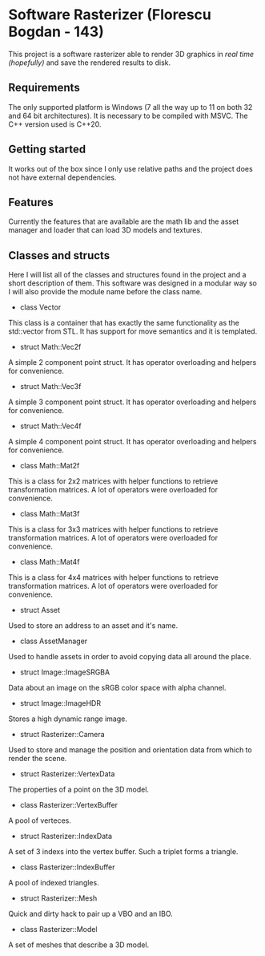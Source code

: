 # Software Rasterizer (Florescu Bogdan - 143)



This project is a software rasterizer able to render 3D graphics in *real time (hopefully)* and save the rendered results to disk.



## Requirements

The only supported platform is Windows (7 all the way up to 11 on both 32 and 64 bit architectures).
It is necessary to be compiled with MSVC. The C++ version used is C++20.



## Getting started

It works out of the box since I only use relative paths and the project does not have external dependencies.



## Features

Currently the features that are available are the math lib and the asset manager and loader that can load 3D models and textures.



## Classes and structs

Here I will list all of the classes and structures found in the project and a short description of them. This software was designed in a modular way so I will also provide the module name before the class name.

* class Vector

This class is a container that has exactly the same functionality as the std::vector from STL. It has support for move semantics and it is templated.

* struct Math::Vec2f

A simple 2 component point struct. It has operator overloading and helpers for convenience.

* struct Math::Vec3f

A simple 3 component point struct. It has operator overloading and helpers for convenience.

* struct Math::Vec4f

A simple 4 component point struct. It has operator overloading and helpers for convenience.

* class Math::Mat2f

This is a class for 2x2 matrices with helper functions to retrieve transformation matrices. A lot of operators were overloaded for convenience.

* class Math::Mat3f

This is a class for 3x3 matrices with helper functions to retrieve transformation matrices. A lot of operators were overloaded for convenience.

* class Math::Mat4f

This is a class for 4x4 matrices with helper functions to retrieve transformation matrices. A lot of operators were overloaded for convenience.

* struct Asset

Used to store an address to an asset and it's name.

* class AssetManager

Used to handle assets in order to avoid copying data all around the place.

* struct Image::ImageSRGBA

Data about an image on the sRGB color space with alpha channel.

* struct Image::ImageHDR

Stores a high dynamic range image.

* struct Rasterizer::Camera

Used to store and manage the position and orientation data from which to render the scene.

* struct Rasterizer::VertexData

The properties of a point on the 3D model.

* class Rasterizer::VertexBuffer

A pool of verteces.

* struct Rasterizer::IndexData

A set of 3 indexs into the vertex buffer. Such a triplet forms a triangle.

* class Rasterizer::IndexBuffer

A pool of indexed triangles.

* struct Rasterizer::Mesh

Quick and dirty hack to pair up a VBO and an IBO.

* class Rasterizer::Model

A set of meshes that describe a 3D model.
